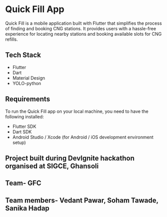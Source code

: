# Quick Fill App

Quick Fill is a mobile application built with Flutter that simplifies the process of finding and booking CNG stations. It provides users with a hassle-free experience for locating nearby stations and booking available slots for CNG refills.

## Tech Stack

- Flutter
- Dart
- Material Design
- YOLO-python

## Requirements

To run the Quick Fill app on your local machine, you need to have the following installed:

- Flutter SDK
- Dart SDK
- Android Studio / Xcode (for Android / iOS development environment setup)

## Project built during DevIgnite hackathon organised at SIGCE, Ghansoli
## Team- GFC
## Team members- Vedant Pawar, Soham Tawade, Sanika Hadap
